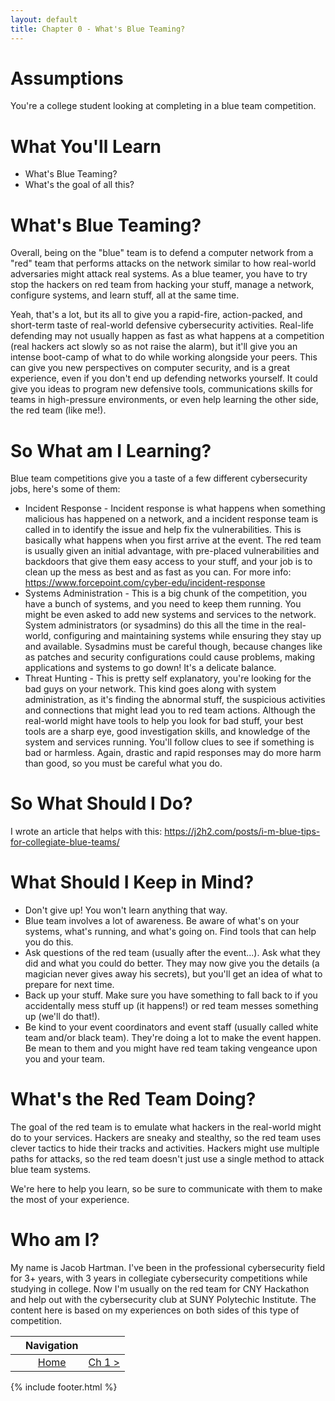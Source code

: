 ```yaml
---
layout: default
title: Chapter 0 - What's Blue Teaming?
---
```


# Assumptions

You're a college student looking at completing in a blue team competition.

# What You'll Learn

* What's Blue Teaming?
* What's the goal of all this?

# What's Blue Teaming?

Overall, being on the "blue" team is to defend a computer network from a "red" team that performs attacks on the network similar to how real-world adversaries might attack real systems.  As a blue teamer, you have to try stop the hackers on red team from hacking your stuff, manage a network, configure systems, and learn stuff, all at the same time.

Yeah, that's a lot, but its all to give you a rapid-fire, action-packed, and short-term taste of real-world defensive cybersecurity activities. Real-life defending may not usually happen as fast as what happens at a competition (real hackers act slowly so as not raise the alarm), but it'll give you an intense boot-camp of what to do while working alongside your peers. This can give you new perspectives on computer security, and is a great experience, even if you don't end up defending networks yourself. It could give you ideas to program new defensive tools, communications skills for teams in high-pressure environments, or even help learning the other side, the red team (like me!).


# So What am I Learning?

Blue team competitions give you a taste of a few different cybersecurity jobs, here's some of them:
* Incident Response - Incident response is what happens when something malicious has happened on a network, and a incident response team is called in to identify the issue and help fix the vulnerabilities. This is basically what happens when you first arrive at the event. The red team is usually given an initial advantage, with pre-placed vulnerabilities and backdoors that give them easy access to your stuff, and your job is to clean up the mess as best and as fast as you can. For more info: https://www.forcepoint.com/cyber-edu/incident-response
* Systems Administration - This is a big chunk of the competition, you have a bunch of systems, and you need to keep them running. You might be even asked to add new systems and services to the network. System administrators (or sysadmins) do this all the time in the real-world, configuring and maintaining systems while ensuring they stay up and available. Sysadmins must be careful though, because changes like as patches and security configurations could cause problems, making applications and systems to go down! It's a delicate balance.
* Threat Hunting - This is pretty self explanatory, you're looking for the bad guys on your network. This kind goes along with system administration, as it's finding the abnormal stuff, the suspicious activities and connections that might lead you to red team actions. Although the real-world might have tools to help you look for bad stuff, your best tools are a sharp eye, good investigation skills, and knowledge of the system and services running. You'll follow clues to see if something is bad or harmless. Again, drastic and rapid responses may do more harm than good, so you must be careful what you do.

# So What Should I Do?

I wrote an article that helps with this: https://j2h2.com/posts/i-m-blue-tips-for-collegiate-blue-teams/

# What Should I Keep in Mind?

* Don't give up! You won't learn anything that way.
* Blue team involves a lot of awareness. Be aware of what's on your systems, what's running, and what's going on. Find tools that can help you do this.
* Ask questions of the red team (usually after the event...). Ask what they did and what you could do better. They may now give you the details (a magician never gives away his secrets), but you'll get an idea of what to prepare for next time.
* Back up your stuff. Make sure you have something to fall back to if you accidentally mess stuff up (it happens!) or red team messes something up (we'll do that!).
* Be kind to your event coordinators and event staff (usually called white team and/or black team). They're doing a lot to make the event happen. Be mean to them and you might have red team taking vengeance upon you and your team. 

# What's the Red Team Doing?

The goal of the red team is to emulate what hackers in the real-world might do to your services. Hackers are sneaky and stealthy, so the red team uses clever tactics to hide their tracks and activities. Hackers might use multiple paths for attacks, so the red team doesn't just use a single method to attack blue team systems. 

We're here to help you learn, so be sure to communicate with them to make the most of your experience. 

# Who am I?

My name is Jacob Hartman. I've been in the professional cybersecurity field for 3+ years, with 3 years in collegiate cybersecurity competitions while studying in college. Now I'm usually on the red team for CNY Hackathon and help out with the cybersecurity club at SUNY Polytechic Institute. The content here is based on my experiences on both sides of this type of competition.


|         |  Navigation  |   |
| :-------------: |:-------------:| -----:|
|   | [Home](index) | [Ch 1 >](Chapter1-GettingStarted)  |

{% include footer.html %}
